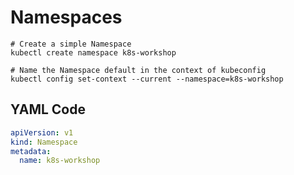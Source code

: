 # Namespaces

```
# Create a simple Namespace
kubectl create namespace k8s-workshop

# Name the Namespace default in the context of kubeconfig
kubectl config set-context --current --namespace=k8s-workshop
```
## YAML Code

```yaml
apiVersion: v1
kind: Namespace
metadata:
  name: k8s-workshop 
```

